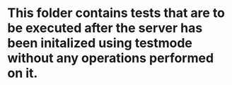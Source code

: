 # This folder contains tests that are to be executed after the server has been initalized using testmode without any operations performed on it.